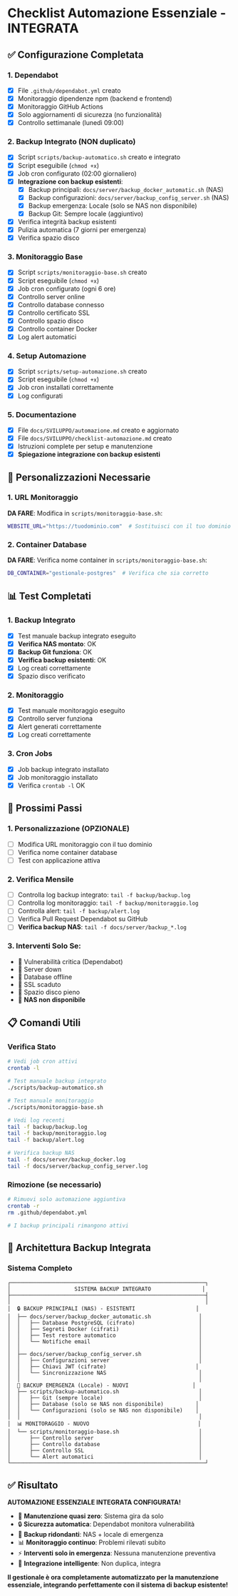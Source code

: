 # Checklist Automazione Essenziale - INTEGRATA

## ✅ Configurazione Completata

### 1. Dependabot
- [x] File `.github/dependabot.yml` creato
- [x] Monitoraggio dipendenze npm (backend e frontend)
- [x] Monitoraggio GitHub Actions
- [x] Solo aggiornamenti di sicurezza (no funzionalità)
- [x] Controllo settimanale (lunedì 09:00)

### 2. Backup Integrato (NON duplicato)
- [x] Script `scripts/backup-automatico.sh` creato e integrato
- [x] Script eseguibile (`chmod +x`)
- [x] Job cron configurato (02:00 giornaliero)
- [x] **Integrazione con backup esistenti**:
  - [x] Backup principali: `docs/server/backup_docker_automatic.sh` (NAS)
  - [x] Backup configurazioni: `docs/server/backup_config_server.sh` (NAS)
  - [x] Backup emergenza: Locale (solo se NAS non disponibile)
  - [x] Backup Git: Sempre locale (aggiuntivo)
- [x] Verifica integrità backup esistenti
- [x] Pulizia automatica (7 giorni per emergenza)
- [x] Verifica spazio disco

### 3. Monitoraggio Base
- [x] Script `scripts/monitoraggio-base.sh` creato
- [x] Script eseguibile (`chmod +x`)
- [x] Job cron configurato (ogni 6 ore)
- [x] Controllo server online
- [x] Controllo database connesso
- [x] Controllo certificato SSL
- [x] Controllo spazio disco
- [x] Controllo container Docker
- [x] Log alert automatici

### 4. Setup Automazione
- [x] Script `scripts/setup-automazione.sh` creato
- [x] Script eseguibile (`chmod +x`)
- [x] Job cron installati correttamente
- [x] Log configurati

### 5. Documentazione
- [x] File `docs/SVILUPPO/automazione.md` creato e aggiornato
- [x] File `docs/SVILUPPO/checklist-automazione.md` creato
- [x] Istruzioni complete per setup e manutenzione
- [x] **Spiegazione integrazione con backup esistenti**

## 🔧 Personalizzazioni Necessarie

### 1. URL Monitoraggio
**DA FARE**: Modifica in `scripts/monitoraggio-base.sh`:
```bash
WEBSITE_URL="https://tuodominio.com"  # Sostituisci con il tuo dominio
```

### 2. Container Database
**DA FARE**: Verifica nome container in `scripts/monitoraggio-base.sh`:
```bash
DB_CONTAINER="gestionale-postgres"  # Verifica che sia corretto
```

## 📊 Test Completati

### 1. Backup Integrato
- [x] Test manuale backup integrato eseguito
- [x] **Verifica NAS montato**: OK
- [x] **Backup Git funziona**: OK
- [x] **Verifica backup esistenti**: OK
- [x] Log creati correttamente
- [x] Spazio disco verificato

### 2. Monitoraggio
- [x] Test manuale monitoraggio eseguito
- [x] Controllo server funziona
- [x] Alert generati correttamente
- [x] Log creati correttamente

### 3. Cron Jobs
- [x] Job backup integrato installato
- [x] Job monitoraggio installato
- [x] Verifica `crontab -l` OK

## 🚀 Prossimi Passi

### 1. Personalizzazione (OPZIONALE)
- [ ] Modifica URL monitoraggio con il tuo dominio
- [ ] Verifica nome container database
- [ ] Test con applicazione attiva

### 2. Verifica Mensile
- [ ] Controlla log backup integrato: `tail -f backup/backup.log`
- [ ] Controlla log monitoraggio: `tail -f backup/monitoraggio.log`
- [ ] Controlla alert: `tail -f backup/alert.log`
- [ ] Verifica Pull Request Dependabot su GitHub
- [ ] **Verifica backup NAS**: `tail -f docs/server/backup_*.log`

### 3. Interventi Solo Se:
- 🔴 Vulnerabilità critica (Dependabot)
- 🔴 Server down
- 🔴 Database offline
- 🔴 SSL scaduto
- 🔴 Spazio disco pieno
- 🔴 **NAS non disponibile**

## 📋 Comandi Utili

### Verifica Stato
```bash
# Vedi job cron attivi
crontab -l

# Test manuale backup integrato
./scripts/backup-automatico.sh

# Test manuale monitoraggio
./scripts/monitoraggio-base.sh

# Vedi log recenti
tail -f backup/backup.log
tail -f backup/monitoraggio.log
tail -f backup/alert.log

# Verifica backup NAS
tail -f docs/server/backup_docker.log
tail -f docs/server/backup_config_server.log
```

### Rimozione (se necessario)
```bash
# Rimuovi solo automazione aggiuntiva
crontab -r
rm .github/dependabot.yml

# I backup principali rimangono attivi
```

## 🔄 Architettura Backup Integrata

### **Sistema Completo**
```
┌─────────────────────────────────────────────────────────────┐
│                    SISTEMA BACKUP INTEGRATO                │
├─────────────────────────────────────────────────────────────┤
│                                                             │
│  🔒 BACKUP PRINCIPALI (NAS) - ESISTENTI                   │
│  ├── docs/server/backup_docker_automatic.sh               │
│  │   ├── Database PostgreSQL (cifrato)                    │
│  │   ├── Segreti Docker (cifrati)                         │
│  │   ├── Test restore automatico                          │
│  │   └── Notifiche email                                  │
│  │                                                        │
│  ├── docs/server/backup_config_server.sh                  │
│  │   ├── Configurazioni server                            │
│  │   ├── Chiavi JWT (cifrate)                            │
│  │   └── Sincronizzazione NAS                             │
│  │                                                        │
│  🚨 BACKUP EMERGENZA (Locale) - NUOVI                    │
│  ├── scripts/backup-automatico.sh                         │
│  │   ├── Git (sempre locale)                              │
│  │   ├── Database (solo se NAS non disponibile)          │
│  │   └── Configurazioni (solo se NAS non disponibile)    │
│  │                                                        │
│  📊 MONITORAGGIO - NUOVO                                  │
│  └── scripts/monitoraggio-base.sh                         │
│      ├── Controllo server                                 │
│      ├── Controllo database                               │
│      ├── Controllo SSL                                    │
│      └── Alert automatici                                 │
└─────────────────────────────────────────────────────────────┘
```

## ✅ Risultato

**AUTOMAZIONE ESSENZIALE INTEGRATA CONFIGURATA!**

- 🚀 **Manutenzione quasi zero**: Sistema gira da solo
- 🔒 **Sicurezza automatica**: Dependabot monitora vulnerabilità
- 💾 **Backup ridondanti**: NAS + locale di emergenza
- 📊 **Monitoraggio continuo**: Problemi rilevati subito
- ⚡ **Interventi solo in emergenza**: Nessuna manutenzione preventiva
- 🔄 **Integrazione intelligente**: Non duplica, integra

**Il gestionale è ora completamente automatizzato per la manutenzione essenziale, integrando perfettamente con il sistema di backup esistente!** 